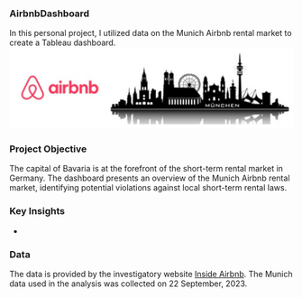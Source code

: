 ### AirbnbDashboard
In this personal project, I utilized data on the Munich Airbnb rental market to create a Tableau dashboard.
<br>![Airbnb logo and Munich skyline](image/AirbnbMunich.png)
### Project Objective
The capital of Bavaria is at the forefront of the short-term rental market in Germany. The dashboard presents an overview of the Munich Airbnb rental market, identifying potential violations against local short-term rental laws.
### Key Insights
- 
### Data
The data is provided by the investigatory website [Inside Airbnb](http://insideairbnb.com). The Munich data used in the analysis was collected on 22 September, 2023.
